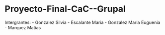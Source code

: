 # Proyecto-Final-CaC--Grupal

Intergrantes:
            - Gonzalez Silvia
            - Escalante Maria
            - Gonzalez Maria Euguenia
            - Marquez Matias
